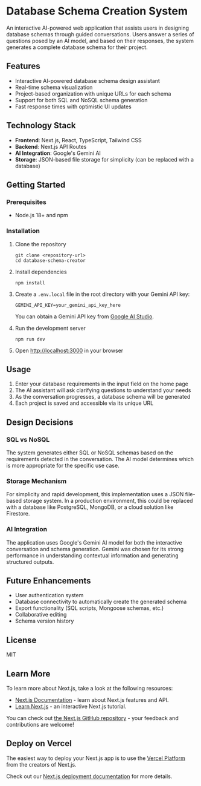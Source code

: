 # Database Schema Creation System

An interactive AI-powered web application that assists users in designing database schemas through guided conversations. Users answer a series of questions posed by an AI model, and based on their responses, the system generates a complete database schema for their project.

## Features

- Interactive AI-powered database schema design assistant
- Real-time schema visualization
- Project-based organization with unique URLs for each schema
- Support for both SQL and NoSQL schema generation
- Fast response times with optimistic UI updates

## Technology Stack

- **Frontend**: Next.js, React, TypeScript, Tailwind CSS
- **Backend**: Next.js API Routes
- **AI Integration**: Google's Gemini AI
- **Storage**: JSON-based file storage for simplicity (can be replaced with a database)

## Getting Started

### Prerequisites

- Node.js 18+ and npm

### Installation

1. Clone the repository
   ```
   git clone <repository-url>
   cd database-schema-creator
   ```

2. Install dependencies
   ```
   npm install
   ```

3. Create a `.env.local` file in the root directory with your Gemini API key:
   ```
   GEMINI_API_KEY=your_gemini_api_key_here
   ```

   You can obtain a Gemini API key from [Google AI Studio](https://ai.google.dev/).

4. Run the development server
   ```
   npm run dev
   ```

5. Open [http://localhost:3000](http://localhost:3000) in your browser

## Usage

1. Enter your database requirements in the input field on the home page
2. The AI assistant will ask clarifying questions to understand your needs
3. As the conversation progresses, a database schema will be generated
4. Each project is saved and accessible via its unique URL

## Design Decisions

### SQL vs NoSQL

The system generates either SQL or NoSQL schemas based on the requirements detected in the conversation. The AI model determines which is more appropriate for the specific use case.

### Storage Mechanism

For simplicity and rapid development, this implementation uses a JSON file-based storage system. In a production environment, this could be replaced with a database like PostgreSQL, MongoDB, or a cloud solution like Firestore.

### AI Integration

The application uses Google's Gemini AI model for both the interactive conversation and schema generation. Gemini was chosen for its strong performance in understanding contextual information and generating structured outputs.

## Future Enhancements

- User authentication system
- Database connectivity to automatically create the generated schema
- Export functionality (SQL scripts, Mongoose schemas, etc.)
- Collaborative editing
- Schema version history

## License

MIT

## Learn More

To learn more about Next.js, take a look at the following resources:

- [Next.js Documentation](https://nextjs.org/docs) - learn about Next.js features and API.
- [Learn Next.js](https://nextjs.org/learn) - an interactive Next.js tutorial.

You can check out [the Next.js GitHub repository](https://github.com/vercel/next.js) - your feedback and contributions are welcome!

## Deploy on Vercel

The easiest way to deploy your Next.js app is to use the [Vercel Platform](https://vercel.com/new?utm_medium=default-template&filter=next.js&utm_source=create-next-app&utm_campaign=create-next-app-readme) from the creators of Next.js.

Check out our [Next.js deployment documentation](https://nextjs.org/docs/app/building-your-application/deploying) for more details.
